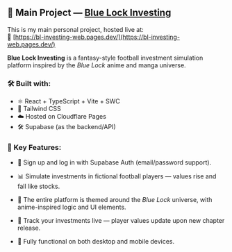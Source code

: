 ## 🚀 Main Project — [Blue Lock Investing](https://bl-investing-web.pages.dev/)

This is my main personal project, hosted live at:  
🔗 [https://bl-investing-web.pages.dev/](https://bl-investing-web.pages.dev/)

**Blue Lock Investing** is a fantasy-style football investment simulation platform inspired by the *Blue Lock* anime and manga universe.

### 🛠️ Built with:
- ⚛️ React + TypeScript + Vite + SWC  
- 🎨 Tailwind CSS  
- ☁️ Hosted on Cloudflare Pages  
- 🛠️ Supabase (as the backend/API)

### 🌟 Key Features:

- 🔐 Sign up and log in with Supabase Auth (email/password support).
  
- 📊 Simulate investments in fictional football players — values rise and fall like stocks. 

- 🧩 The entire platform is themed around the *Blue Lock* universe, with anime-inspired logic and UI elements.

- 🔄 Track your investments live — player values update upon new chapter release. 

- 📱 Fully functional on both desktop and mobile devices.
